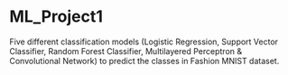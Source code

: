 # ML_Project1

Five different classification models (Logistic Regression, Support Vector Classifier, Random Forest Classifier, Multilayered Perceptron & Convolutional Network) to predict the classes in Fashion MNIST dataset.